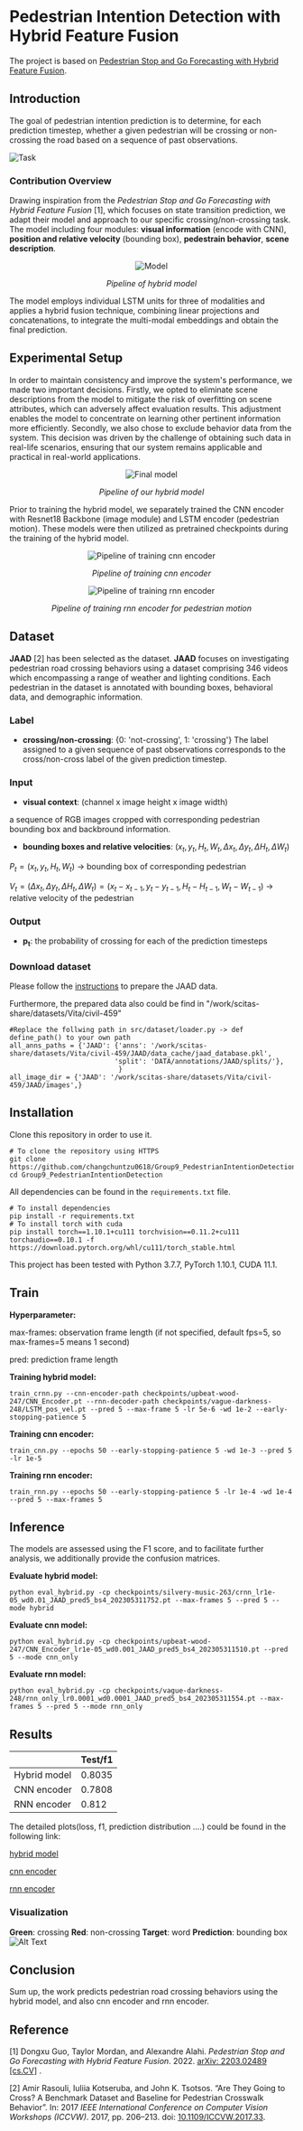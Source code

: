 # Pedestrian Intention Detection with Hybrid Feature Fusion
The project is based on [Pedestrian Stop and Go Forecasting with Hybrid Feature Fusion](https://github.com/vita-epfl/hybrid-feature-fusion).
## Introduction
The goal of pedestrian intention prediction is to determine, for each prediction timestep, whether a given pedestrian will be crossing or non-crossing the road based on a sequence of past observations. 

![Task](figure/task.png)

### Contribution Overview
Drawing inspiration from the *Pedestrian Stop and Go Forecasting with Hybrid Feature Fusion* [1], which focuses on state transition prediction, we adapt their model and approach to our specific crossing/non-crossing task. The model including four modules: **visual information** (encode with CNN), **position and relative velocity** (bounding box), **pedestrain behavior**, **scene description**. 

<p align="center">
  <img src="figure/model.png" alt="Model">
</p>
<p align="center"><em>Pipeline of hybrid model</em></p>

The model employs individual LSTM units for three of modalities and applies a hybrid fusion technique, combining linear projections and concatenations, to integrate the multi-modal embeddings and obtain the final prediction.

## Experimental Setup
In order to maintain consistency and improve the system's performance, we made two important decisions. Firstly, we opted to eliminate scene descriptions from the model to mitigate the risk of overfitting on scene attributes, which can adversely affect evaluation results. This adjustment enables the model to concentrate on learning other pertinent information more efficiently. Secondly, we also chose to exclude behavior data from the system. This decision was driven by the challenge of obtaining such data in real-life scenarios, ensuring that our system remains applicable and practical in real-world applications.

<p align="center">
  <img src="figure/final_model.png" alt="Final model">
</p>
<p align="center"><em>Pipeline of our hybrid model</em></p>

Prior to training the hybrid model, we separately trained the CNN encoder with Resnet18 Backbone (image module) and LSTM encoder (pedestrian motion). These models were then utilized as pretrained checkpoints during the training of the hybrid model.
<p align="center">
  <img src="figure/cnn_encoder.png" alt="Pipeline of training cnn encoder">
</p>
<p align="center"><em>Pipeline of training cnn encoder</em></p>

<p align="center">
  <img src="figure/rnn_encoder.png" alt="Pipeline of training rnn encoder">
</p>
<p align="center"><em>Pipeline of training rnn encoder for pedestrian motion</em></p>

## Dataset
**JAAD** [2] has been selected as the dataset. **JAAD** focuses on investigating pedestrian road crossing behaviors using a dataset comprising 346 videos which encompassing a range of weather and lighting conditions. Each pedestrian in the dataset is annotated with bounding boxes, behavioral data, and demographic information. 
### Label
- **crossing/non-crossing**: {0: 'not-crossing', 1: 'crossing'}
The label assigned to a given sequence of past observations corresponds to the cross/non-cross label of the given prediction timestep.
### Input
- **visual context**: (channel x image height x image width)

a sequence of RGB images cropped with corresponding pedestrian bounding box and backbround information. 
- **bounding boxes and relative velocities**: $(x_t, y_t, H_t, W_t, \Delta x_t, \Delta y_t, \Delta H_t, \Delta W_t)$

$P_t = (x_t, y_t, H_t, W_t)$ -> bounding box of corresponding pedestrian

$V_t = (\Delta x_t, \Delta y_t, \Delta H_t, \Delta W_t) = (x_t - x_{t-1}, y_t - y_{t-1}, H_t - H_{t-1}, W_t - W_{t-1})$ -> relative velocity of the pedestrian

### Output
- **p<sub>t</sub>**: the probability of crossing for each of the prediction timesteps

### Download dataset

Please follow the [instructions](https://github.com/vita-epfl/pedestrian-transition-dataset#data-preparation) to prepare the JAAD data.

Furthermore, the prepared data also could be find in "/work/scitas-share/datasets/Vita/civil-459"
```
#Replace the follwing path in src/dataset/loader.py -> def define_path() to your own path
all_anns_paths = {'JAAD': {'anns': '/work/scitas-share/datasets/Vita/civil-459/JAAD/data_cache/jaad_database.pkl',
                          'split': 'DATA/annotations/JAAD/splits/'},
                           }
all_image_dir = {'JAAD': '/work/scitas-share/datasets/Vita/civil-459/JAAD/images',}
```

## Installation
Clone this repository in order to use it.
```
# To clone the repository using HTTPS
git clone https://github.com/changchuntzu0618/Group9_PedestrianIntentionDetection.git
cd Group9_PedestrianIntentionDetection
```

All dependencies can be found in the `requirements.txt` file.
```
# To install dependencies
pip install -r requirements.txt
# To install torch with cuda
pip install torch==1.10.1+cu111 torchvision==0.11.2+cu111 torchaudio==0.10.1 -f https://download.pytorch.org/whl/cu111/torch_stable.html
```

This project has been tested with Python 3.7.7, PyTorch 1.10.1, CUDA 11.1.

## Train
**Hyperparameter:**

max-frames: observation frame length (if not specified, default fps=5, so max-frames=5 means 1 second)

pred: prediction frame length

**Training hybrid model:**
```
train_crnn.py --cnn-encoder-path checkpoints/upbeat-wood-247/CNN_Encoder.pt --rnn-decoder-path checkpoints/vague-darkness-248/LSTM_pos_vel.pt --pred 5 --max-frame 5 -lr 5e-6 -wd 1e-2 --early-stopping-patience 5
```
**Training cnn encoder:**
```
train_cnn.py --epochs 50 --early-stopping-patience 5 -wd 1e-3 --pred 5 -lr 1e-5
```

**Training rnn encoder:**
```
train_rnn.py --epochs 50 --early-stopping-patience 5 -lr 1e-4 -wd 1e-4 --pred 5 --max-frames 5
```

## Inference
The models are assessed using the F1 score, and to facilitate further analysis, we additionally provide the confusion matrices.

**Evaluate hybrid model:**
```
python eval_hybrid.py -cp checkpoints/silvery-music-263/crnn_lr1e-05_wd0.01_JAAD_pred5_bs4_202305311752.pt --max-frames 5 --pred 5 --mode hybrid
```
**Evaluate cnn model:**
```
python eval_hybrid.py -cp checkpoints/upbeat-wood-247/CNN_Encoder_lr1e-05_wd0.001_JAAD_pred5_bs4_202305311510.pt --pred 5 --mode cnn_only
```
**Evaluate rnn model:**
```
python eval_hybrid.py -cp checkpoints/vague-darkness-248/rnn_only_lr0.0001_wd0.0001_JAAD_pred5_bs4_202305311554.pt --max-frames 5 --pred 5 --mode rnn_only
```

## Results

|  | Test/f1 |
| -------------- | -------------- |
| Hybrid model | 0.8035 |
| CNN encoder | 0.7808 |
| RNN encoder | 0.812 |

The detailed plots(loss, f1, prediction distribution ....) could be found in the following link:

[hybrid model]( https://wandb.ai/arinaruck/dlav-intention-prediction/runs/h8g4l4cn/overview?workspace=user-arinaruck)

[cnn encoder](https://wandb.ai/arinaruck/dlav-intention-prediction/runs/5pom7rto?workspace=user-arinaruck)

[rnn encoder](https://wandb.ai/arinaruck/dlav-intention-prediction/runs/3qb1j952?workspace=user-arinaruck)

### Visualization
**Green**: crossing **Red**: non-crossing
**Target**: word **Prediction**: bounding box
![Alt Text](figure/demo_video_0071.gif)

## Conclusion
Sum up, the work predicts pedestrian road crossing behaviors using the hybrid model, and also cnn encoder and rnn encoder. 

## Reference
[1] Dongxu Guo, Taylor Mordan, and Alexandre Alahi. *Pedestrian Stop and Go Forecasting with Hybrid Feature Fusion*. 2022. [arXiv: 2203.02489 [cs.CV]](https://arxiv.org/abs/2203.02489) .

[2] Amir Rasouli, Iuliia Kotseruba, and John K. Tsotsos. “Are They Going to Cross? A Benchmark Dataset and Baseline for Pedestrian Crosswalk Behavior”. In: 2017 *IEEE International Conference on Computer Vision Workshops (ICCVW)*. 2017, pp. 206–213. doi: [10.1109/ICCVW.2017.33](https://ieeexplore.ieee.org/document/8265243).
